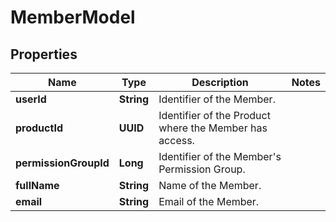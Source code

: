 

# MemberModel


## Properties

| Name | Type | Description | Notes |
|------------ | ------------- | ------------- | -------------|
|**userId** | **String** | Identifier of the Member. |  |
|**productId** | **UUID** | Identifier of the Product where the Member has access. |  |
|**permissionGroupId** | **Long** | Identifier of the Member&#39;s Permission Group. |  |
|**fullName** | **String** | Name of the Member. |  |
|**email** | **String** | Email of the Member. |  |



